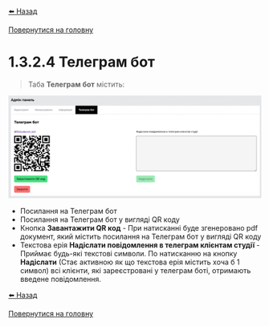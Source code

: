 <a href="javascript:void(0)" onclick="history.back()">⬅️ Назад</a>

[Повернутися на головну](/)

# 1.3.2.4 Телеграм бот

> Таба **Телеграм бот** містить:

![](../_media/admin-panel-telegram.png ':no-zoom')

- Посилання на Телеграм бот
- Посилання на Телеграм бот у вигляді QR коду
- Кнопка **Завантажити QR код** - При натисканні буде згенеровано pdf документ, який містить посилання на Телеграм бот у вигляді QR коду
- Текстова ерія **Надіслати повідомлення в телеграм клієнтам студії** - Приймає будь-які текстові символи. По натисканню на кнопку **Надіслати** (Стає активною як що текстова ерія містить хоча б 1 символ) всі клієнти, які зареєстровані у телеграм боті, отримають введене повідомлення.


<a href="javascript:void(0)" onclick="history.back()">⬅️ Назад</a>

[Повернутися на головну](/)
